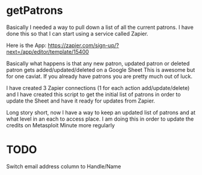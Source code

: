 # getPatrons

Basically I needed a way to pull down a list of all the current
patrons. I have done this so that I can start using a service
called Zapier.

Here is the App: https://zapier.com/sign-up/?next=/app/editor/template/15400

Basically what happens is that any new patron, updated patron
or deleted patron gets added/updated/deleted on a Google Sheet
This is awesome but for one caviat. If you already have patrons
you are pretty much out of luck.

I have created 3 Zapier connections (1 for each action add/update/delete)
and I have created this script to get the initial list of patrons
in order to update the Sheet and have it ready for updates from Zapier.

Long story short, now I have a way to keep an updated list of patrons
and at what level in an each to access place. I am doing this in order
to update the credits on Metasploit Minute more regularly

# TODO

Switch email address column to Handle/Name
